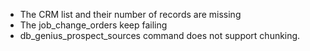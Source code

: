 - The CRM list and their number of records are missing
- The job_change_orders keep failing
- db_genius_prospect_sources command does not support chunking.